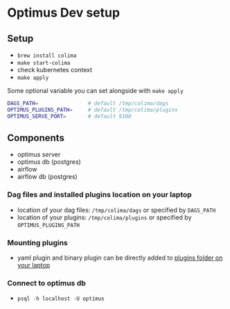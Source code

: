 
# Optimus Dev setup

## Setup
+ `brew install colima`
+ `make start-colima`
+ check kubernetes context
+ `make apply`

Some optional variable you can set alongside with `make apply`
```sh
DAGS_PATH=                # default /tmp/colima/dags
OPTIMUS_PLUGINS_PATH=     # default /tmp/colima/plugins
OPTIMUS_SERVE_PORT=       # default 9100
```

## Components
+ optimus server
+ optimus db (postgres)
+ airflow 
+ airflow db (postgres)

### Dag files and installed plugins location on your laptop
+ location of your dag files: `/tmp/colima/dags` or specified by `DAGS_PATH`
+ location of your plugins: `/tmp/colima/plugins` or specified by `OPTIMUS_PLUGINS_PATH`

### Mounting plugins
+ yaml plugin and binary plugin can be directly added to [plugins folder on your laptop](#dag-files-and-installed-plugins-location-on-your-laptop)

### Connect to optimus db
+ `psql -h localhost -U optimus`


